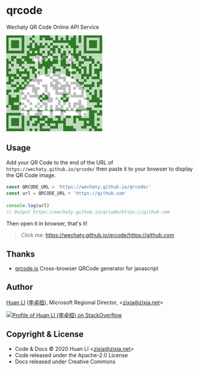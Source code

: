 # qrcode

Wechaty QR Code Online API Service

![Wechaty QR Code](wechaty-qrcode.png)

## Usage

Add your QR Code to the end of the URL of `https://wechaty.github.io/qrcode/` then paste it to your browser to display the QR Code image.

```ts
const QRCODE_URL = 'https://wechaty.github.io/qrcode/'
const url = QRCODE_URL + 'https://github.com'

console.log(url)
// Output https://wechaty.github.io/qrcode/https://github.com
```

Then open it in browser, that's it!

> Click me: <https://wechaty.github.io/qrcode/https://github.com>

## Thanks

- [qrcode.js](https://davidshimjs.github.io/qrcodejs/) Cross-browser QRCode generator for javascript

## Author

[Huan LI](https://github.com/huan) ([李卓桓](http://linkedin.com/in/zixia)),
Microsoft Regional Director, \<zixia@zixia.net\>

[![Profile of Huan LI (李卓桓) on StackOverflow](https://stackexchange.com/users/flair/265499.png)](https://stackexchange.com/users/265499)

## Copyright & License

- Code & Docs © 2020 Huan LI \<zixia@zixia.net\>
- Code released under the Apache-2.0 License
- Docs released under Creative Commons
